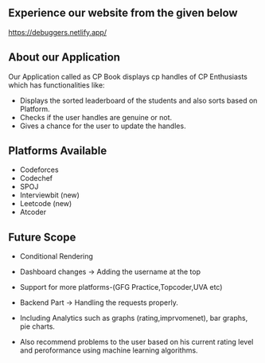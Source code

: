 ## Experience our website from the given below
https://debuggers.netlify.app/

## About our Application
Our Application called as CP Book displays cp handles of CP Enthusiasts which has functionalities like:
* Displays the sorted leaderboard of the students and also sorts based on Platform.
* Checks if the user handles are genuine or not.
* Gives a chance for the user to update the handles.


## Platforms Available 
* Codeforces
* Codechef
* SPOJ
* Interviewbit (new)
* Leetcode (new)
* Atcoder


## Future Scope
* Conditional Rendering 
* Dashboard changes
  -> Adding the username at the top

* Support for more platforms-(GFG Practice,Topcoder,UVA etc)

* Backend Part
  -> Handling the requests properly.

* Including Analytics such as graphs (rating,imprvomenet), bar graphs, pie charts.

* Also recommend problems to the user based on his current rating level and peroformance using machine learning algorithms.

